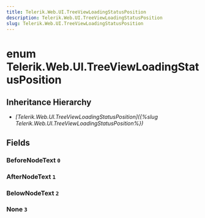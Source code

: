 ```yaml
---
title: Telerik.Web.UI.TreeViewLoadingStatusPosition
description: Telerik.Web.UI.TreeViewLoadingStatusPosition
slug: Telerik.Web.UI.TreeViewLoadingStatusPosition
---
```


# enum Telerik.Web.UI.TreeViewLoadingStatusPosition

## Inheritance Hierarchy

* *[Telerik.Web.UI.TreeViewLoadingStatusPosition]({%slug Telerik.Web.UI.TreeViewLoadingStatusPosition%})*

## Fields

### BeforeNodeText `0`

### AfterNodeText `1`

### BelowNodeText `2`

### None `3`


